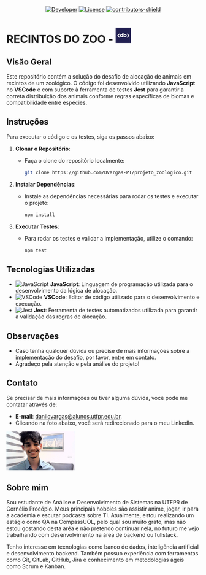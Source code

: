 
<p align="center">
    <a href="https://github.com/DVargas-PT"><img alt="Developer" src="https://img.shields.io/badge/Developer-Danilo%20Silva%20Vargas-Success.svg?style=flat-square"/></a>
    <a href="https://github.com/DVargas-PT/projeto_zoologico/LICENSE"><img alt="License" src="https://img.shields.io/github/license/DVargas-PT/projeto_zoologico.svg?style=flat-square"/></a>
    <a href="https://github.com/DVargas-PT/projeto_zoologico/graphs/contributors"><img alt="contributors-shield" src="https://img.shields.io/github/contributors/DVargas-PT/projeto_zoologico.svg?style=flat-square"/></a>
</p>

# RECINTOS DO ZOO - <a href="https://start.db.tec.br"><img src="dbserver_logo.jpeg" alt="startdb_logo" width="40"></a>

## Visão Geral
Este repositório contém a solução do desafio de alocação de animais em recintos de um zoológico. O código foi desenvolvido utilizando **JavaScript** no **VSCode** e com suporte à ferramenta de testes **Jest** para garantir a correta distribuição dos animais conforme regras específicas de biomas e compatibilidade entre espécies.

## Instruções
Para executar o código e os testes, siga os passos abaixo:

1. **Clonar o Repositório**:
   - Faça o clone do repositório localmente:
     ```bash
     git clone https://github.com/DVargas-PT/projeto_zoologico.git
     ```

2. **Instalar Dependências**:
   - Instale as dependências necessárias para rodar os testes e executar o projeto:
     ```bash
     npm install
     ```

3. **Executar Testes**:
   - Para rodar os testes e validar a implementação, utilize o comando:
     ```bash
     npm test
     ```

## Tecnologias Utilizadas
- ![JavaScript](https://img.shields.io/badge/JavaScript-ES6-yellow?style=flat-square&logo=javascript&logoColor=white) **JavaScript**: Linguagem de programação utilizada para o desenvolvimento da lógica de alocação.
- ![VSCode](https://img.shields.io/badge/VSCode-1.59.0-blue?style=flat-square&logo=visual-studio-code&logoColor=white) **VSCode**: Editor de código utilizado para o desenvolvimento e execução.
- ![Jest](https://img.shields.io/badge/Jest-27.0.6-blue?style=flat-square&logo=jest&logoColor=white) **Jest**: Ferramenta de testes automatizados utilizada para garantir a validação das regras de alocação.

## Observações
- Caso tenha qualquer dúvida ou precise de mais informações sobre a implementação do desafio, por favor, entre em contato.
- Agradeço pela atenção e pela análise do projeto!

## Contato
Se precisar de mais informações ou tiver alguma dúvida, você pode me contatar através de:

- **E-mail**: [danilovargas@alunos.utfpr.edu.br](mailto:danilovargas@alunos.utfpr.edu.br).
- Clicando na foto abaixo, você será redirecionado para o meu LinkedIn.

<a href="https://www.linkedin.com/in/danilo-silva-vargas-b407512aa/"><img src="foto_eu.jpg" alt="foto_danilo" width="180"></a>


## Sobre mim
Sou estudante de Análise e Desenvolvimento de Sistemas na UTFPR de Cornélio Procópio. Meus principais hobbies são assistir anime, jogar, ir para a academia e escutar podcasts sobre TI. Atualmente, estou realizando um estágio como QA na CompassUOL, pelo qual sou muito grato, mas não estou gostando desta aréa e não pretendo continuar nela, no futuro me vejo trabalhando com desenvolvimento na área de backend ou fullstack.

Tenho interesse em tecnologias como banco de dados, inteligência artificial e desenvolvimento backend. Também possuo experiência com ferramentas como Git, GitLab, GitHub, Jira e conhecimento em metodologias ágeis como Scrum e Kanban.
